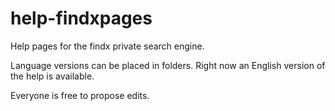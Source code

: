 # help-findxpages
Help pages for the findx private search engine.

Language versions can be placed in folders. Right now an English version of the help is available.

Everyone is free to propose edits.
